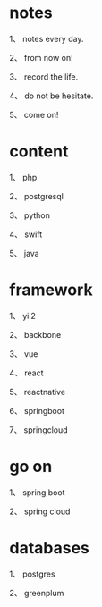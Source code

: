 # notes

1、 notes every day.

2、 from now on!

3、 record the life.

4、 do not be hesitate.

5、 come on!

# content

1、 php

2、 postgresql

3、 python

4、 swift

5、 java

# framework

1、 yii2

2、 backbone

3、 vue

4、 react

5、 reactnative

6、 springboot

7、 springcloud

# go on

1、 spring boot

2、 spring cloud

# databases

1、 postgres

2、 greenplum
